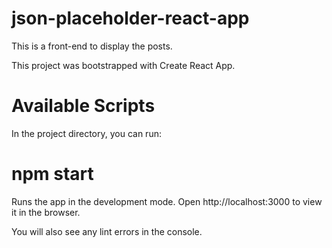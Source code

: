 # json-placeholder-react-app
This is a front-end to display the posts.

This project was bootstrapped with Create React App.

# Available Scripts
In the project directory, you can run:

# npm start
Runs the app in the development mode.
Open http://localhost:3000 to view it in the browser.

You will also see any lint errors in the console.
